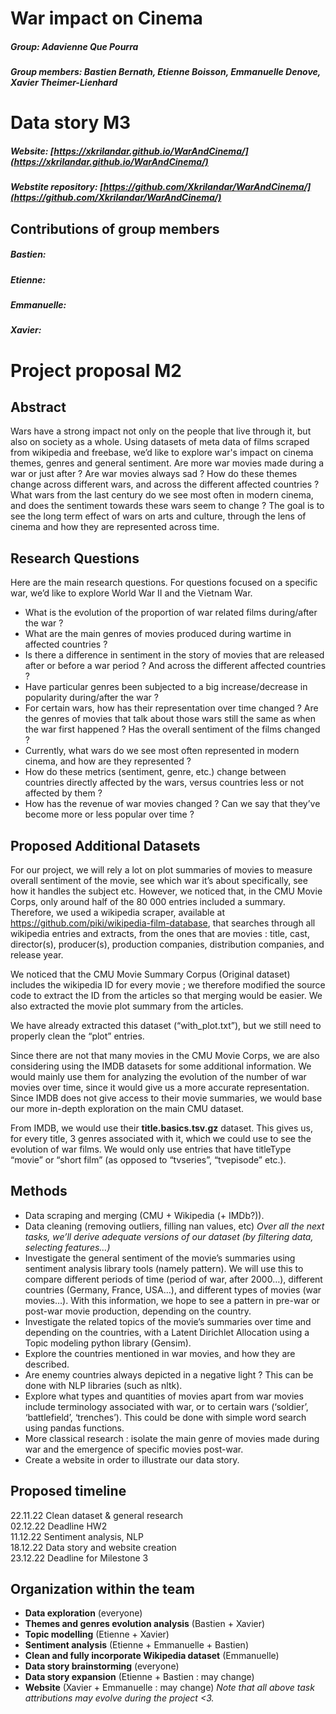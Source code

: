 # War impact on Cinema

##### Group: Adavienne Que Pourra

##### Group members: Bastien Bernath, Etienne Boisson, Emmanuelle Denove, Xavier Theimer-Lienhard

# Data story M3
##### Website: [https://xkrilandar.github.io/WarAndCinema/](https://xkrilandar.github.io/WarAndCinema/) 
##### Webstite repository: [https://github.com/Xkrilandar/WarAndCinema/](https://github.com/Xkrilandar/WarAndCinema/)

## Contributions of group members
##### Bastien:
##### Etienne:
##### Emmanuelle:
##### Xavier:

# Project proposal M2
## Abstract 

Wars have a strong impact not only on the people that live through it, but also on society as a whole. Using datasets of meta data of films scraped from wikipedia and freebase, we’d like to explore war's impact on cinema themes, genres and general sentiment. Are more war movies made during a war or just after ? Are war movies always sad ? How do these themes change across different wars, and across the different affected countries ? What wars from the last century do we see most often in modern cinema, and does the sentiment towards these wars seem to change ? The goal is to see the long term effect of wars on arts and culture, through the lens of cinema and how they are represented across time.

## Research Questions 

Here are the main research questions. For questions focused on a specific war, we’d like to explore World War II and the Vietnam War.
- What is the evolution of the proportion of war related films during/after the war ?
- What are the main genres of movies produced during wartime in affected countries ?
- Is there a difference in sentiment in the story of movies that are released after or before a war period ? And across the different affected countries ?
- Have particular genres been subjected to a big increase/decrease in popularity during/after the war ?
- For certain wars, how has their representation over time changed ? Are the genres of movies that talk about those wars still the same as when the war first happened ? Has the overall sentiment of the films changed ?
- Currently, what wars do we see most often represented in modern cinema, and how are they represented ?
- How do these metrics (sentiment, genre, etc.) change between countries directly affected by the wars, versus countries less or not affected by them ?
- How has the revenue of war movies changed ? Can we say that they’ve become more or less popular over time ?

## Proposed Additional Datasets 

For our project, we will rely a lot on plot summaries of movies to measure overall sentiment of the movie, see which war it’s about specifically, see how it handles the subject etc. However, we noticed that, in the CMU Movie Corps, only around half of the 80 000 entries included a summary. Therefore, we used a wikipedia scraper, available at https://github.com/piki/wikipedia-film-database, that searches through all wikipedia entries and extracts, from the ones that are movies : title, cast, director(s), producer(s), production companies, distribution companies, and release year.

We noticed that the CMU Movie Summary Corpus (Original dataset) includes the wikipedia ID for every movie ; we therefore modified the source code to extract the ID from the articles so that merging would be easier. We also extracted the movie plot summary from the articles.

We have already extracted this dataset (“with_plot.txt”), but we still need to properly clean the “plot” entries.

Since there are not that many movies in the CMU Movie Corps, we are also considering using the IMDB datasets for some additional information. We would mainly use them for analyzing the evolution of the number of war movies over time, since it would give us a more accurate representation. Since IMDB does not give access to their movie summaries, we would base our more in-depth exploration on the main CMU dataset.

From IMDB, we would use their **title.basics.tsv.gz** dataset. This gives us, for every title, 3 genres associated with it, which we could use to see the evolution of war films. We would only use entries that have titleType “movie” or “short film” (as opposed to “tvseries”, “tvepisode” etc.).

## Methods
- Data scraping and merging (CMU + Wikipedia (+ IMDb?)). 
- Data cleaning (removing outliers, filling nan values, etc)
_Over all the next tasks, we’ll derive adequate versions of our dataset (by filtering data, selecting features…)_
- Investigate the general sentiment of the movie’s summaries using sentiment analysis library tools (namely pattern). We will use this to compare different periods of time (period of war, after 2000…), different countries (Germany, France, USA…), and different types of movies (war movies…). With this information, we hope to see a pattern in pre-war or post-war movie production, depending on the country.
- Investigate the related topics of the movie’s summaries over time and depending on the countries, with a Latent Dirichlet Allocation using a Topic modeling python library (Gensim).
- Explore the countries mentioned in war movies, and how they are described.
- Are enemy countries always depicted in a negative light ? This can be done with NLP libraries (such as nltk).
- Explore what types and quantities of movies apart from war movies include terminology associated with war, or to certain wars (‘soldier’, ‘battlefield’, ‘trenches’). This could be done with simple word search using pandas functions.
- More classical research : isolate the main genre of movies made during war and the emergence of specific movies post-war.
- Create a website in order to illustrate our data story.

## Proposed timeline
22.11.22 Clean dataset & general research\
02.12.22 Deadline HW2\
11.12.22 Sentiment analysis, NLP\
18.12.22 Data story and website creation\
23.12.22 Deadline for Milestone 3

## Organization within the team
- **Data exploration** (everyone)
- **Themes and genres evolution analysis** (Bastien + Xavier) 
- **Topic modelling** (Etienne + Xavier)
- **Sentiment analysis** (Etienne + Emmanuelle + Bastien)
- **Clean and fully incorporate Wikipedia dataset** (Emmanuelle)
- **Data story brainstorming** (everyone)
- **Data story expansion** (Etienne + Bastien : may change)
- **Website** (Xavier + Emmanuelle : may change)
_Note that all above task attributions may evolve during the project <3._
